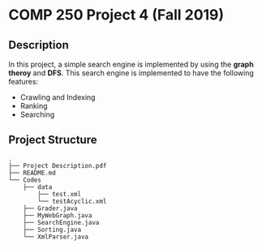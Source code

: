 # COMP 250 Project 4 (Fall 2019)

## Description
In this project, a simple search engine is implemented by using the **graph theroy** and **DFS**. This search engine is implemented to have the following features:
- Crawling and Indexing
- Ranking
- Searching


## Project Structure

```console
.
├── Project Description.pdf
├── README.md
└── Codes
    ├── data
        ├── test.xml
        └── testAcyclic.xml
    ├── Grader.java
    ├── MyWebGraph.java
    ├── SearchEngine.java
    ├── Sorting.java
    └── XmlParser.java
```
